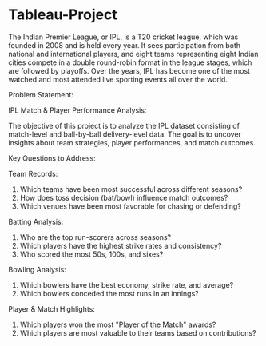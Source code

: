 # Tableau-Project

The Indian Premier League, or IPL, is a T20 cricket league, which was founded in 2008 and is held every year. It sees participation from both national and international players, and eight teams representing eight Indian cities compete in a double round-robin format in the league stages, which are followed by playoffs. Over the years, IPL has become one of the most watched and most attended live sporting events all over the world.

Problem Statement:

IPL Match & Player Performance Analysis:

The objective of this project is to analyze the IPL dataset consisting of match-level and ball-by-ball delivery-level data. The goal is to uncover insights about team strategies, player performances, and match outcomes.

Key Questions to Address:

Team Records:

1) Which teams have been most successful across different seasons?
2) How does toss decision (bat/bowl) influence match outcomes?
3) Which venues have been most favorable for chasing or defending?

Batting Analysis:

1) Who are the top run-scorers across seasons?
2) Which players have the highest strike rates and consistency?
3) Who scored the most 50s, 100s, and sixes?

Bowling Analysis:

1) Which bowlers have the best economy, strike rate, and average?
2) Which bowlers conceded the most runs in an innings?

Player & Match Highlights:

1) Which players won the most "Player of the Match" awards?
2) Which players are most valuable to their teams based on contributions?

